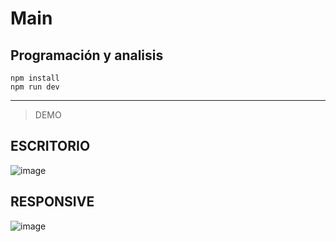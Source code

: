 # Main
## Programación y analisis 

~~~
npm install
npm run dev
~~~

____
> DEMO

## ESCRITORIO

![image](https://github.com/user-attachments/assets/76cdce0a-c69d-433b-826f-77f2751dadde)


## RESPONSIVE

![image](https://github.com/user-attachments/assets/fcea863f-4dc2-434a-8e60-c07080da2a76)
